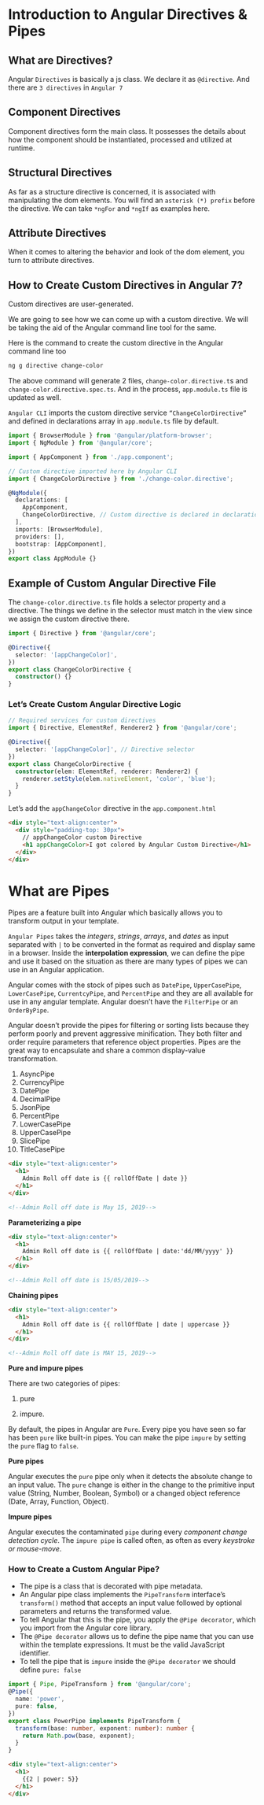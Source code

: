 # Introduction to Angular Directives & Pipes

## What are Directives?

Angular `Directives` is basically a js class. We declare it as `@directive`. And there are `3 directives` in `Angular 7`

## Component Directives

Component directives form the main class. It possesses the details about how the component should be instantiated, processed and utilized at runtime.

## Structural Directives

As far as a structure directive is concerned, it is associated with manipulating the dom elements. You will find an `asterisk (*) prefix` before the directive. We can take `*ngFor` and `*ngIf` as examples here.

## Attribute Directives

When it comes to altering the behavior and look of the dom element, you turn to attribute directives.

## How to Create Custom Directives in Angular 7?

Custom directives are user-generated.

We are going to see how we can come up with a custom directive. We will be taking the aid of the Angular command line tool for the same.

Here is the command to create the custom directive in the Angular command line too

```bash
ng g directive change-color
```

The above command will generate 2 files, `change-color.directive.t`s and `change-color.directive.spec.ts`. And in the process, `app.module.ts` file is updated as well.

`Angular CLI` imports the custom directive service `“ChangeColorDirective”` and defined in declarations array in `app.module.ts` file by default.

```ts
import { BrowserModule } from '@angular/platform-browser';
import { NgModule } from '@angular/core';

import { AppComponent } from './app.component';

// Custom directive imported here by Angular CLI
import { ChangeColorDirective } from './change-color.directive';

@NgModule({
  declarations: [
    AppComponent,
    ChangeColorDirective, // Custom directive is declared in declarations array by Angular CLI
  ],
  imports: [BrowserModule],
  providers: [],
  bootstrap: [AppComponent],
})
export class AppModule {}
```

## Example of Custom Angular Directive File

The `change-color.directive.ts` file holds a selector property and a directive. The things we define in the selector must match in the view since we assign the custom directive there.

```ts
import { Directive } from '@angular/core';

@Directive({
  selector: '[appChangeColor]',
})
export class ChangeColorDirective {
  constructor() {}
}
```

### Let’s Create Custom Angular Directive Logic

```ts
// Required services for custom directives
import { Directive, ElementRef, Renderer2 } from '@angular/core';

@Directive({
  selector: '[appChangeColor]', // Directive selector
})
export class ChangeColorDirective {
  constructor(elem: ElementRef, renderer: Renderer2) {
    renderer.setStyle(elem.nativeElement, 'color', 'blue');
  }
}
```

Let’s add the `appChangeColor` directive in the `app.component.html`

```html
<div style="text-align:center">
  <div style="padding-top: 30px">
    // appChangeColor custom Directive
    <h1 appChangeColor>I got colored by Angular Custom Directive</h1>
  </div>
</div>
```

# What are Pipes

Pipes are a feature built into Angular which basically allows you to transform output in your template.

`Angular Pipes` takes the _integers_, _strings_, _arrays_, and _dates_ as input separated with `|` to be converted in the format as required and display same in a browser. Inside the **interpolation expression**, we can define the pipe and use it based on the situation as there are many types of pipes we can use in an Angular application.

Angular comes with the stock of pipes such as `DatePipe`, `UpperCasePipe`, `LowerCasePipe`, `CurrentcyPipe`, and `PercentPipe` and they are all available for use in any angular template. Angular doesn’t have the `FilterPipe` or an `OrderByPipe`.

Angular doesn’t provide the pipes for filtering or sorting lists because they perform poorly and prevent aggressive minification. They both filter and order require parameters that reference object properties. Pipes are the great way to encapsulate and share a common display-value transformation.

1. AsyncPipe
2. CurrencyPipe
3. DatePipe
4. DecimalPipe
5. JsonPipe
6. PercentPipe
7. LowerCasePipe
8. UpperCasePipe
9. SlicePipe
10. TitleCasePipe

```html
<div style="text-align:center">
  <h1>
    Admin Roll off date is {{ rollOffDate | date }}
  </h1>
</div>

<!--Admin Roll off date is May 15, 2019-->
```

**Parameterizing a pipe**

```html
<div style="text-align:center">
  <h1>
    Admin Roll off date is {{ rollOffDate | date:'dd/MM/yyyy' }}
  </h1>
</div>

<!--Admin Roll off date is 15/05/2019-->
```

**Chaining pipes**

```html
<div style="text-align:center">
  <h1>
    Admin Roll off date is {{ rollOffDate | date | uppercase }}
  </h1>
</div>

<!--Admin Roll off date is MAY 15, 2019-->
```

**Pure and impure pipes**

There are two categories of pipes:

1. pure

2. impure.

By default, the pipes in Angular are `Pure`. Every pipe you have seen so far has been `pure` like built-in pipes. You can make the pipe `impure` by setting the `pure` flag to `false`.

**Pure pipes**

Angular executes the `pure` pipe only when it detects the absolute change to an input value. The `pure` change is either in the change to the primitive input value (String, Number, Boolean, Symbol) or a changed object reference (Date, Array, Function, Object).

**Impure pipes**

Angular executes the contaminated `pipe` during every _component change detection cycle_. The `impure pipe` is called often, as often as every _keystroke or mouse-move_.

### How to Create a Custom Angular Pipe?

- The pipe is a class that is decorated with pipe metadata.
- An Angular pipe class implements the `PipeTransform` interface’s `transform()` method that accepts an input value followed by optional parameters and returns the transformed value.
- To tell Angular that this is the pipe, you apply the `@Pipe decorator`, which you import from the Angular core library.
- The `@Pipe decorator` allows us to define the pipe name that you can use within the template expressions. It must be the valid JavaScript identifier.
- To tell the pipe that is `impure` inside the `@Pipe decorator` we should define `pure: false`

```ts
import { Pipe, PipeTransform } from '@angular/core';
@Pipe({
  name: 'power',
  pure: false,
})
export class PowerPipe implements PipeTransform {
  transform(base: number, exponent: number): number {
    return Math.pow(base, exponent);
  }
}
```

```html
<div style="text-align:center">
  <h1>
    {{2 | power: 5}}
  </h1>
</div>
```
